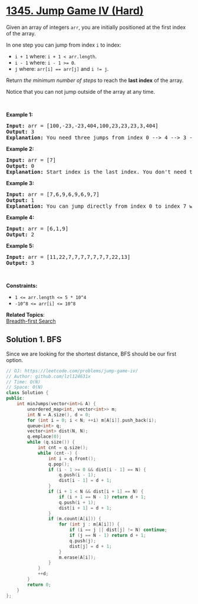 # [1345. Jump Game IV (Hard)](https://leetcode.com/problems/jump-game-iv/)

<p>Given an array of&nbsp;integers <code>arr</code>, you are initially positioned at the first index of the array.</p>

<p>In one step you can jump from index <code>i</code> to index:</p>

<ul>
	<li><code>i + 1</code> where:&nbsp;<code>i + 1 &lt; arr.length</code>.</li>
	<li><code>i - 1</code> where:&nbsp;<code>i - 1 &gt;= 0</code>.</li>
	<li><code>j</code> where: <code>arr[i] == arr[j]</code> and <code>i != j</code>.</li>
</ul>

<p>Return <em>the minimum number of steps</em> to reach the <strong>last index</strong> of the array.</p>

<p>Notice that you can not jump outside of the array at any time.</p>

<p>&nbsp;</p>
<p><strong>Example 1:</strong></p>

<pre><strong>Input:</strong> arr = [100,-23,-23,404,100,23,23,23,3,404]
<strong>Output:</strong> 3
<strong>Explanation:</strong> You need three jumps from index 0 --&gt; 4 --&gt; 3 --&gt; 9. Note that index 9 is the last index of the array.
</pre>

<p><strong>Example 2:</strong></p>

<pre><strong>Input:</strong> arr = [7]
<strong>Output:</strong> 0
<strong>Explanation:</strong> Start index is the last index. You don't need to jump.
</pre>

<p><strong>Example 3:</strong></p>

<pre><strong>Input:</strong> arr = [7,6,9,6,9,6,9,7]
<strong>Output:</strong> 1
<strong>Explanation:</strong> You can jump directly from index 0 to index 7 which is last index of the array.
</pre>

<p><strong>Example 4:</strong></p>

<pre><strong>Input:</strong> arr = [6,1,9]
<strong>Output:</strong> 2
</pre>

<p><strong>Example 5:</strong></p>

<pre><strong>Input:</strong> arr = [11,22,7,7,7,7,7,7,7,22,13]
<strong>Output:</strong> 3
</pre>

<p>&nbsp;</p>
<p><strong>Constraints:</strong></p>

<ul>
	<li><code>1 &lt;= arr.length &lt;= 5 * 10^4</code></li>
	<li><code>-10^8 &lt;= arr[i] &lt;= 10^8</code></li>
</ul>

**Related Topics**:  
[Breadth-first Search](https://leetcode.com/tag/breadth-first-search/)

## Solution 1. BFS

Since we are looking for the shortest distance, BFS should be our first option.

```cpp
// OJ: https://leetcode.com/problems/jump-game-iv/
// Author: github.com/lzl124631x
// Time: O(N)
// Space: O(N)
class Solution {
public:
    int minJumps(vector<int>& A) {
        unordered_map<int, vector<int>> m;
        int N = A.size(), d = 0;
        for (int i = 0; i < N; ++i) m[A[i]].push_back(i);
        queue<int> q;
        vector<int> dist(N, N);
        q.emplace(0);
        while (q.size()) {
            int cnt = q.size();
            while (cnt--) {
                int i = q.front();
                q.pop();
                if (i - 1 >= 0 && dist[i - 1] == N) {
                    q.push(i - 1);
                    dist[i - 1] = d + 1;
                }
                if (i + 1 < N && dist[i + 1] == N) {
                    if (i + 1 == N - 1) return d + 1;
                    q.push(i + 1);
                    dist[i + 1] = d + 1;
                }
                if (m.count(A[i])) {
                    for (int j : m[A[i]]) {
                        if (i == j || dist[j] != N) continue;
                        if (j == N - 1) return d + 1;
                        q.push(j);
                        dist[j] = d + 1;
                    }
                    m.erase(A[i]);
                }
            }
            ++d;
        }
        return 0;
    }
};
```